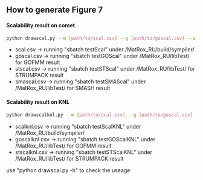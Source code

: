 ## How to generate Figure 7
#### Scalability result on comet
```bash
python drawscal.py --m [path/to/scal.csv] --g [path/to/goscal.csv] --s[path/to/stscal.csv] --sa[path/to/smascal.csv]
```
- scal.csv -> running "sbatch testScal" under /MatRox_RU/build/sympiler/
- goscal.csv -> running "sbatch testGOScal" under /MatRox_RU/libTest/ for GOFMM result
- stscal.csv -> running "sbatch testSTScal" under /MatRox_RU/libTest/ for STRUMPACK result
- smascal.csv -> running "sbatch testSMAScal" under /MatRox_RU/libTest/ for SMASH result

#### Scalability result on KNL

```bash
python drawscalknl.py --m [path/to/scal.csv] --g [path/to/goscal.csv] --s[path/to/stscal.csv]
```
- scalknl.csv -> running "sbatch testScalKNL" under /MatRox_RU/build/sympiler/
- goscalknl.csv -> running "sbatch testGOScalKNL" under /MatRox_RU/libTest/ for GOFMM result
- stscalknl.csv -> running "sbatch testSTScalKNL" under /MatRox_RU/libTest/ for STRUMPACK result

use "python drawscal.py -h" to check the useage
